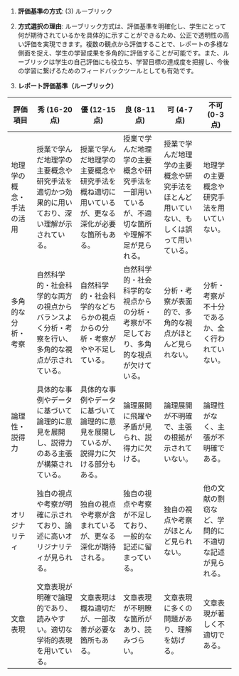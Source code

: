 1. **評価基準の方式**: (3) ルーブリック

2. **方式選択の理由**: ルーブリック方式は、評価基準を明確化し、学生にとって何が期待されているかを具体的に示すことができるため、公正で透明性の高い評価を実現できます。複数の観点から評価することで、レポートの多様な側面を捉え、学生の学習成果を多角的に評価することが可能です。また、ルーブリックは学生の自己評価にも役立ち、学習目標の達成度を把握し、今後の学習に繋げるためのフィードバックツールとしても有効です。

3. **レポート評価基準（ルーブリック）**

| 評価項目 | 秀 (16-20点) | 優 (12-15点) | 良 (8-11点) | 可 (4-7点) | 不可 (0-3点) |
|---|---|---|---|---|---|
| 地理学の概念・手法の活用 | 授業で学んだ地理学の主要概念や研究手法を適切かつ効果的に用いており、深い理解が示されている。 | 授業で学んだ地理学の主要概念や研究手法を概ね適切に用いているが、更なる深化が必要な箇所もある。 | 授業で学んだ地理学の主要概念や研究手法を一部用いているが、不適切な箇所や理解不足が見られる。 | 授業で学んだ地理学の主要概念や研究手法をほとんど用いていない、もしくは誤って用いている。 | 地理学の主要概念や研究手法を用いていない。 |
| 多角的な分析・考察 | 自然科学的・社会科学的な両方の視点からバランスよく分析・考察を行い、多角的な視点が示されている。 | 自然科学的・社会科学的などちらかの視点からの分析・考察がやや不足している。 | 自然科学的・社会科学的な視点からの分析・考察が不足しており、多角的な視点が欠けている。 | 分析・考察が表面的で、多角的な視点がほとんど見られない。 | 分析・考察が不十分であるか、全く行われていない。 |
| 論理性・説得力 | 具体的な事例やデータに基づいて論理的に意見を展開し、説得力のある主張が構築されている。 | 具体的な事例やデータに基づいて論理的に意見を展開しているが、説得力に欠ける部分もある。 | 論理展開に飛躍や矛盾が見られ、説得力に欠ける。 | 論理展開が不明確で、主張の根拠が示されていない。 | 論理性がなく、主張が不明確である。 |
| オリジナリティ | 独自の視点や考察が明確に示されており、論述に高いオリジナリティが見られる。 | 独自の視点や考察が含まれているが、更なる深化が期待される。 | 独自の視点や考察が不足しており、一般的な記述に留まっている。 | 独自の視点や考察がほとんど見られない。 | 他の文献の剽窃など、学問的に不適切な記述が見られる。 |
| 文章表現 | 文章表現が明確で論理的であり、読みやすい。適切な学術的表現を用いている。 | 文章表現は概ね適切だが、一部改善が必要な箇所もある。 | 文章表現が不明瞭な箇所があり、読みづらい。 | 文章表現に多くの問題があり、理解を妨げる。 | 文章表現が著しく不適切である。 |


